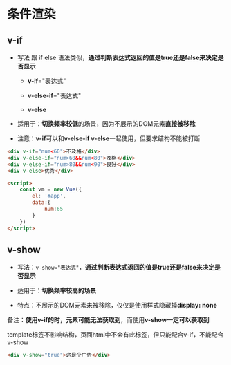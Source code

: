 # 条件渲染

## v-if

- 写法 跟 if else 语法类似，**通过判断表达式返回的值是true还是false来决定是否显示**

  - **v-if**="表达式"

  - **v-else-if**="表达式"

  - **v-else**

- 适用于：**切换频率较低**的场景，因为不展示的DOM元素**直接被移除**

- 注意：**v-if**可以和**v-else-if  v-else**一起使用，但要求结构不能被打断

```html	
<div v-if="num<60">不及格</div>
<div v-else-if="num>60&&num<80">及格</div>
<div v-else-if="num>80&&num<90">良好</div>
<div v-else>优秀</div>

<script>
    const vm = new Vue({
        el: '#app',
        data:{
            num:65
        }
    })
</script>
```



## v-show

- 写法：`v-show="表达式"`，**通过判断表达式返回的值是true还是false来决定是否显示**

- 适用于：**切换频率较高的场景**

- 特点：不展示的DOM元素未被移除，仅仅是使用样式隐藏掉**display: none**

备注：**使用v-if的时，元素可能无法获取到**，而使用**v-show一定可以获取到**

template标签不影响结构，页面html中不会有此标签，但只能配合v-if，不能配合v-show

```html
<div v-show="true">这是个广告</div>
```



